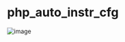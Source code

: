 # php_auto_instr_cfg

![image](https://user-images.githubusercontent.com/102958445/222697188-324c5bc5-3b03-4713-82ef-5945b709c63d.png)
